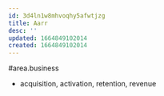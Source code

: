 ```yaml
---
id: 3d4ln1w8mhvoqhy5afwtjzg
title: Aarr
desc: ''
updated: 1664849102014
created: 1664849102014
---
```


#area.business

- acquisition, activation, retention, revenue